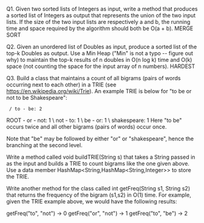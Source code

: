 Q1. Given two sorted lists of Integers as input, write a method that produces a sorted list of Integers as output that represents the union of the two input lists. If the size of the two input lists are respectively a and b, the running time and space required by the algorithm should both be O(a + b). MERGE SORT

Q2. Given an unordered list of Doubles as input, produce a sorted list of the top-k Doubles as output. Use a Min Heap ("Min" is not a typo -- figure out why) to maintain the top-k results of n doubles in O(n log k) time and O(k) space (not counting the space for the input array of n numbers). HARDEST

Q3. Build a class that maintains a count of all bigrams (pairs of words occurring next to each other) in a TRIE (see https://en.wikipedia.org/wiki/Trie). An example TRIE is below for "to be or not to be Shakespeare":

     / to - be: 2
ROOT - or - not: 1
     \ not - to: 1
     \ be - or: 1
          \ shakespeare: 1
Here "to be" occurs twice and all other bigrams (pairs of words) occur once.

Note that "be" may be followed by either "or" or "shakespeare", hence the branching at the second level.

Write a method called void buildTRIE(String s) that takes a String passed in as the input and builds a TRIE to count bigrams like the one given above. Use a data member HashMap<String,HashMap<String,Integer>> to store the TRIE.

Write another method for the class called int getFreq(String s1, String s2) that returns the frequency of the bigram (s1,s2) in O(1) time. For example, given the TRIE example above, we would have the following results:

getFreq("to", "not") -> 0
getFreq("or", "not") -> 1
getFreq("to", "be") -> 2
